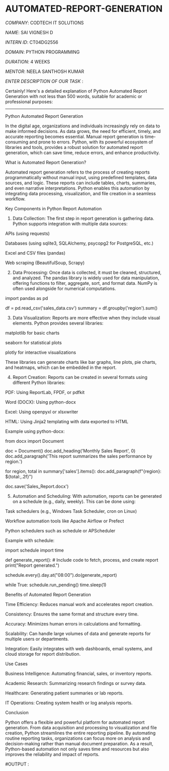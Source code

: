 # AUTOMATED-REPORT-GENERATION

*COMPANY*: CODTECH IT SOLUTIONS

*NAME*: SAI VIGNESH D

*INTERN ID*: CT04DG2556

*DOMAIN*: PYTHON PROGRAMMING

*DURATION*: 4 WEEKS

*MENTOR*: NEELA SANTHOSH KUMAR

*ENTER DESCRIPTION OF OUR TASK* :

Certainly! Here's a detailed explanation of Python Automated Report Generation with not less than 500 words, suitable for academic or professional purposes:


---

Python Automated Report Generation

In the digital age, organizations and individuals increasingly rely on data to make informed decisions. As data grows, the need for efficient, timely, and accurate reporting becomes essential. Manual report generation is time-consuming and prone to errors. Python, with its powerful ecosystem of libraries and tools, provides a robust solution for automated report generation, which can save time, reduce errors, and enhance productivity.

What is Automated Report Generation?

Automated report generation refers to the process of creating reports programmatically without manual input, using predefined templates, data sources, and logic. These reports can include tables, charts, summaries, and even narrative interpretations. Python enables this automation by integrating data processing, visualization, and file creation in a seamless workflow.

Key Components in Python Report Automation

1. Data Collection: The first step in report generation is gathering data. Python supports integration with multiple data sources:

APIs (using requests)

Databases (using sqlite3, SQLAlchemy, psycopg2 for PostgreSQL, etc.)

Excel and CSV files (pandas)

Web scraping (BeautifulSoup, Scrapy)



2. Data Processing: Once data is collected, it must be cleaned, structured, and analyzed. The pandas library is widely used for data manipulation, offering functions to filter, aggregate, sort, and format data. NumPy is often used alongside for numerical computations.

import pandas as pd

df = pd.read_csv('sales_data.csv')
summary = df.groupby('region').sum()


3. Data Visualization: Reports are more effective when they include visual elements. Python provides several libraries:

matplotlib for basic charts

seaborn for statistical plots

plotly for interactive visualizations


These libraries can generate charts like bar graphs, line plots, pie charts, and heatmaps, which can be embedded in the report.


4. Report Creation: Reports can be created in several formats using different Python libraries:

PDF: Using ReportLab, FPDF, or pdfkit

Word (DOCX): Using python-docx

Excel: Using openpyxl or xlsxwriter

HTML: Using Jinja2 templating with data exported to HTML


Example using python-docx:

from docx import Document

doc = Document()
doc.add_heading('Monthly Sales Report', 0)
doc.add_paragraph('This report summarizes the sales performance by region.')

for region, total in summary['sales'].items():
    doc.add_paragraph(f"{region}: ${total:,.2f}")

doc.save('Sales_Report.docx')


5. Automation and Scheduling: With automation, reports can be generated on a schedule (e.g., daily, weekly). This can be done using:

Task schedulers (e.g., Windows Task Scheduler, cron on Linux)

Workflow automation tools like Apache Airflow or Prefect

Python schedulers such as schedule or APScheduler


Example with schedule:

import schedule
import time

def generate_report():
    # Include code to fetch, process, and create report
    print("Report generated.")

schedule.every().day.at("08:00").do(generate_report)

while True:
    schedule.run_pending()
    time.sleep(1)



Benefits of Automated Report Generation

Time Efficiency: Reduces manual work and accelerates report creation.

Consistency: Ensures the same format and structure every time.

Accuracy: Minimizes human errors in calculations and formatting.

Scalability: Can handle large volumes of data and generate reports for multiple users or departments.

Integration: Easily integrates with web dashboards, email systems, and cloud storage for report distribution.


Use Cases

Business Intelligence: Automating financial, sales, or inventory reports.

Academic Research: Summarizing research findings or survey data.

Healthcare: Generating patient summaries or lab reports.

IT Operations: Creating system health or log analysis reports.


Conclusion

Python offers a flexible and powerful platform for automated report generation. From data acquisition and processing to visualization and file creation, Python streamlines the entire reporting pipeline. By automating routine reporting tasks, organizations can focus more on analysis and decision-making rather than manual document preparation. As a result, Python-based automation not only saves time and resources but also improves the reliability and impact of reports.


#OUTPUT :

